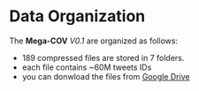 # Data Organization
The **Mega-COV** *V0.1* are organized as follows:
- 189 compressed files are stored in 7 folders.
- each file contains ~60M tweets IDs
- you can donwload the files from [Google Drive](https://drive.google.com/drive/folders/1t3xZVi7iRBLJWm3xkXTZj-JDGD_opr55?usp=sharing)
